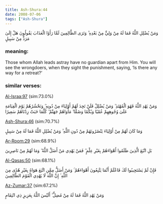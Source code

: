 ```yaml
---
title: Ash-Shura:44
date: 2008-07-06
tags: ["Ash-Shura"]
---
```

وَمَنْ يُضْلِلِ اللَّهُ فَمَا لَهُ مِنْ وَلِيٍّ مِنْ بَعْدِهِ ۗ وَتَرَى الظَّالِمِينَ لَمَّا رَأَوُا الْعَذَابَ يَقُولُونَ هَلْ إِلَىٰ مَرَدٍّ مِنْ سَبِيلٍ
### meaning: 
Those whom Allah leads astray have no guardian apart from Him. You will see the wrongdoers, when they sight the punishment, saying, ‘Is there any way for a retreat?’
### similar verses: 

[Al-Israa:97](/17/97) (sim:73.0%)

وَمَنْ يَهْدِ اللَّهُ فَهُوَ الْمُهْتَدِ ۖ وَمَنْ يُضْلِلْ فَلَنْ تَجِدَ لَهُمْ أَوْلِيَاءَ مِنْ دُونِهِ ۖ وَنَحْشُرُهُمْ يَوْمَ الْقِيَامَةِ عَلَىٰ وُجُوهِهِمْ عُمْيًا وَبُكْمًا وَصُمًّا ۖ مَأْوَاهُمْ جَهَنَّمُ ۖ كُلَّمَا خَبَتْ زِدْنَاهُمْ سَعِيرًا

[Ash-Shura:46](/42/46) (sim:70.7%)

وَمَا كَانَ لَهُمْ مِنْ أَوْلِيَاءَ يَنْصُرُونَهُمْ مِنْ دُونِ اللَّهِ ۗ وَمَنْ يُضْلِلِ اللَّهُ فَمَا لَهُ مِنْ سَبِيلٍ

[Ar-Room:29](/30/29) (sim:68.9%)

بَلِ اتَّبَعَ الَّذِينَ ظَلَمُوا أَهْوَاءَهُمْ بِغَيْرِ عِلْمٍ ۖ فَمَنْ يَهْدِي مَنْ أَضَلَّ اللَّهُ ۖ وَمَا لَهُمْ مِنْ نَاصِرِينَ

[Al-Qasas:50](/28/50) (sim:68.1%)

فَإِنْ لَمْ يَسْتَجِيبُوا لَكَ فَاعْلَمْ أَنَّمَا يَتَّبِعُونَ أَهْوَاءَهُمْ ۚ وَمَنْ أَضَلُّ مِمَّنِ اتَّبَعَ هَوَاهُ بِغَيْرِ هُدًى مِنَ اللَّهِ ۚ إِنَّ اللَّهَ لَا يَهْدِي الْقَوْمَ الظَّالِمِينَ

[Az-Zumar:37](/39/37) (sim:67.2%)

وَمَنْ يَهْدِ اللَّهُ فَمَا لَهُ مِنْ مُضِلٍّ ۗ أَلَيْسَ اللَّهُ بِعَزِيزٍ ذِي انْتِقَامٍ
